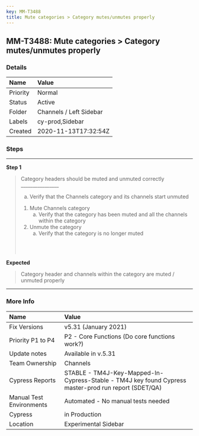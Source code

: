 ```yaml
---
key: MM-T3488
title: Mute categories > Category mutes/unmutes properly
---
```


## MM-T3488: Mute categories > Category mutes/unmutes properly

### Details

| Name     | Value                   |
| :------- | :---------------------- |
| Priority | Normal                  |
| Status   | Active                  |
| Folder   | Channels / Left Sidebar |
| Labels   | cy-prod,Sidebar         |
| Created  | 2020-11-13T17:32:54Z    |

### Steps

<hr/>

**Step 1**

> <article>Category headers should be muted and unmuted correctly<br>________________<ol style="list-style-type: lower-alpha;"><li>Verify that the Channels category and its channels start unmuted</li></ol><ol><li>Mute Channels category<ol style="list-style-type: lower-alpha;"><li>Verify that the category has been muted and all the channels within the category</li></ol></li><li>Unmute the category<ol style="list-style-type: lower-alpha;"><li>Verify that the category is no longer muted</li></ol></li></ol><br><br></article>

**Expected**

> <article>Category header and channels within the category are muted / unmuted properly&nbsp;</article>

<hr/>

### More Info

| Name                     | Value                                                                                                |
| :----------------------- | :--------------------------------------------------------------------------------------------------- |
| Fix Versions             | v5.31 (January 2021)                                                                                 |
| Priority P1 to P4        | P2 - Core Functions (Do core functions work?)                                                        |
| Update notes             | Available in v.5.31                                                                                  |
| Team Ownership           | Channels                                                                                             |
| Cypress Reports          | STABLE - TM4J-Key-Mapped-In-Cypress-Stable - TM4J key found Cypress master-prod run report (SDET/QA) |
| Manual Test Environments | Automated - No manual tests needed                                                                   |
| Cypress                  | in Production                                                                                        |
| Location                 | Experimental Sidebar                                                                                 |

